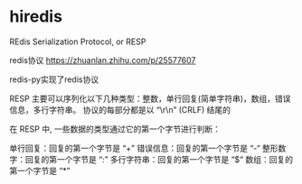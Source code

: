 hiredis
=======

REdis Serialization Protocol, or RESP

redis协议 https://zhuanlan.zhihu.com/p/25577607

redis-py实现了redis协议

RESP 主要可以序列化以下几种类型：整数，单行回复(简单字符串)，数组，错误信息，多行字符串。
协议的每部分都是以 “\r\n” (CRLF) 结尾的

在 RESP 中, 一些数据的类型通过它的第一个字节进行判断：

单行回复：回复的第一个字节是 “+”
错误信息：回复的第一个字节是 “-“
整形数字：回复的第一个字节是 “:”
多行字符串：回复的第一个字节是 “$“
数组：回复的第一个字节是 “*”